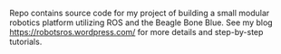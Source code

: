 Repo contains source code for my project of building a small modular robotics platform utilizing ROS and the Beagle Bone Blue. See my blog https://robotsros.wordpress.com/ for more details and step-by-step tutorials.
